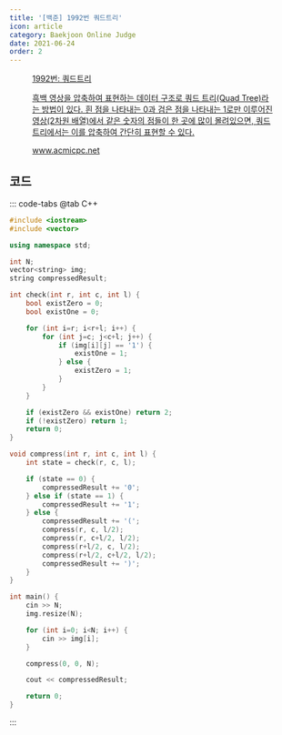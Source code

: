 ```yaml
---
title: '[백준] 1992번 쿼드트리'
icon: article
category: Baekjoon Online Judge
date: 2021-06-24
order: 2
---
```


<figure class="opengraph"><a href="https://www.acmicpc.net/problem/1992" data-source-url="https://www.acmicpc.net/problem/1992">
<div class="og-image" style="background-image: url('https://drive.google.com/uc?export=view&id=1nCax5mgwtYA82T46I_ntU1afsBBNkrLr');"></div>
<div class="og-text">
<p class="og-title">1992번: 쿼드트리</p>
<p class="og-desc">흑백 영상을 압축하여 표현하는 데이터 구조로 쿼드 트리(Quad Tree)라는 방법이 있다. 흰 점을 나타내는 0과 검은 점을 나타내는 1로만 이루어진 영상(2차원 배열)에서 같은 숫자의 점들이 한 곳에 많이 몰려있으면, 쿼드 트리에서는 이를 압축하여 간단히 표현할 수 있다.</p>
<p class="og-host">www.acmicpc.net</p></div></a></figure>

## 코드
::: code-tabs
@tab C++
```cpp
#include <iostream>
#include <vector>

using namespace std;

int N;
vector<string> img;
string compressedResult;

int check(int r, int c, int l) {
    bool existZero = 0;
    bool existOne = 0;

    for (int i=r; i<r+l; i++) {
        for (int j=c; j<c+l; j++) {
            if (img[i][j] == '1') {
                existOne = 1;
            } else {
                existZero = 1;
            }
        }
    }

    if (existZero && existOne) return 2;
    if (!existZero) return 1;
    return 0;
}

void compress(int r, int c, int l) {
    int state = check(r, c, l);

    if (state == 0) {
        compressedResult += '0';
    } else if (state == 1) {
        compressedResult += '1';
    } else {
        compressedResult += '(';
        compress(r, c, l/2);
        compress(r, c+l/2, l/2);
        compress(r+l/2, c, l/2);
        compress(r+l/2, c+l/2, l/2);
        compressedResult += ')';
    }
}

int main() {
    cin >> N;
    img.resize(N);

    for (int i=0; i<N; i++) {
        cin >> img[i];
    }

    compress(0, 0, N);

    cout << compressedResult;

    return 0;
}
```
:::
